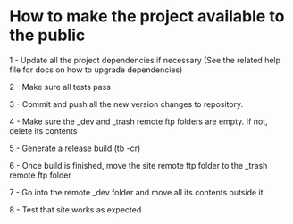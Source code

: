 # How to make the project available to the public

1 - Update all the project dependencies if necessary
    (See the related help file for docs on how to upgrade dependencies)
    
2 - Make sure all tests pass

3 - Commit and push all the new version changes to repository.

4 - Make sure the _dev and _trash remote ftp folders are empty. If not, delete its contents

5 - Generate a release build (tb -cr)

6 - Once build is finished, move the site remote ftp folder to the _trash remote ftp folder

7 - Go into the remote _dev folder and move all its contents outside it

8 - Test that site works as expected